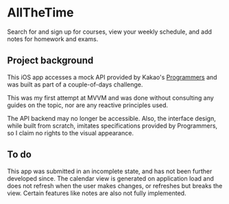 # AllTheTime
Search for and sign up for courses, view your weekly schedule, and add notes for homework and exams.

## Project background
This iOS app accesses a mock API provided by Kakao's [Programmers] and was built as part of a couple-of-days challenge.

This was my first attempt at MVVM and was done without consulting any guides on the topic, nor are any reactive principles used.

The API backend may no longer be accessible. Also, the interface design, while built from scratch, imitates specifications provided by Programmers, so I claim no rights to the visual appearance.

## To do
This app was submitted in an incomplete state, and has not been further developed since. The calendar view is generated on application load and does not refresh when the user makes changes, or refreshes but breaks the view. Certain features like notes are also not fully implemented.

[Programmers]: https://www.programmers.co.kr/
